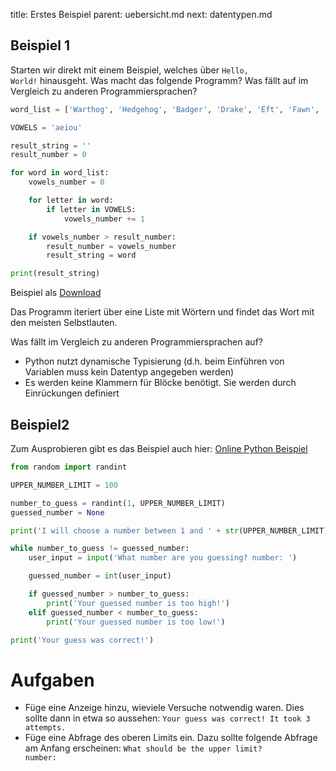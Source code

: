 title: Erstes Beispiel
parent: uebersicht.md
next: datentypen.md

## Beispiel 1

Starten wir direkt mit einem Beispiel, welches über <code>Hello, World!</code> hinausgeht. Was macht das folgende Programm?
Was fällt auf im Vergleich zu anderen Programmiersprachen?

```python
word_list = ['Warthog', 'Hedgehog', 'Badger', 'Drake', 'Eft', 'Fawn', 'Gibbon']

VOWELS = 'aeiou'

result_string = ''
result_number = 0

for word in word_list:
    vowels_number = 0

    for letter in word:
        if letter in VOWELS:
            vowels_number += 1

    if vowels_number > result_number:
        result_number = vowels_number
        result_string = word

print(result_string)
```

Beispiel als [Download](example1.py)

Das Programm iteriert über eine Liste mit Wörtern und findet das Wort mit den meisten Selbstlauten.

Was fällt im Vergleich zu anderen Programmiersprachen auf?

* Python nutzt dynamische Typisierung (d.h. beim Einführen von Variablen muss kein Datentyp angegeben werden)
* Es werden keine Klammern für Blöcke benötigt. Sie werden durch Einrückungen definiert

## Beispiel2

Zum Ausprobieren gibt es das Beispiel auch hier: [Online Python Beispiel](https://onlinegdb.com/B19ue-gOH)

```python
from random import randint

UPPER_NUMBER_LIMIT = 100

number_to_guess = randint(1, UPPER_NUMBER_LIMIT)
guessed_number = None

print('I will choose a number between 1 and ' + str(UPPER_NUMBER_LIMIT) + '.')

while number_to_guess != guessed_number:
    user_input = input('What number are you guessing? number: ')

    guessed_number = int(user_input)

    if guessed_number > number_to_guess:
        print('Your guessed number is too high!')
    elif guessed_number < number_to_guess:
        print('Your guessed number is too low!')

print('Your guess was correct!')
```

# Aufgaben
* Füge eine Anzeige hinzu, wieviele Versuche notwendig waren. Dies sollte dann in etwa so aussehen: <code>Your guess was correct! It took 3 attempts.</code>
* Füge eine Abfrage des oberen Limits ein. Dazu sollte folgende Abfrage am Anfang erscheinen: <code>What should be the upper limit? number: </code>
